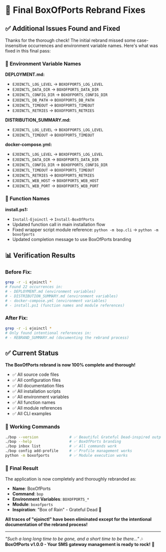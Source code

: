 # 🎯 Final BoxOfPorts Rebrand Fixes

## ✅ Additional Issues Found and Fixed

Thanks for the thorough check! The initial rebrand missed some case-insensitive occurrences and environment variable names. Here's what was fixed in this final pass:

### 🔧 **Environment Variable Names**

**DEPLOYMENT.md:**
- `EJOINCTL_LOG_LEVEL` → `BOXOFPORTS_LOG_LEVEL`
- `EJOINCTL_DATA_DIR` → `BOXOFPORTS_DATA_DIR`  
- `EJOINCTL_CONFIG_DIR` → `BOXOFPORTS_CONFIG_DIR`
- `EJOINCTL_DB_PATH` → `BOXOFPORTS_DB_PATH`
- `EJOINCTL_TIMEOUT` → `BOXOFPORTS_TIMEOUT`
- `EJOINCTL_RETRIES` → `BOXOFPORTS_RETRIES`

**DISTRIBUTION_SUMMARY.md:**
- `EJOINCTL_LOG_LEVEL` → `BOXOFPORTS_LOG_LEVEL`
- `EJOINCTL_TIMEOUT` → `BOXOFPORTS_TIMEOUT`

**docker-compose.yml:**
- `EJOINCTL_LOG_LEVEL` → `BOXOFPORTS_LOG_LEVEL`
- `EJOINCTL_DATA_DIR` → `BOXOFPORTS_DATA_DIR`
- `EJOINCTL_CONFIG_DIR` → `BOXOFPORTS_CONFIG_DIR`
- `EJOINCTL_TIMEOUT` → `BOXOFPORTS_TIMEOUT`
- `EJOINCTL_RETRIES` → `BOXOFPORTS_RETRIES`
- `EJOINCTL_WEB_HOST` → `BOXOFPORTS_WEB_HOST`
- `EJOINCTL_WEB_PORT` → `BOXOFPORTS_WEB_PORT`

### 🔧 **Function Names**

**install.ps1:**
- `Install-Ejoinctl` → `Install-BoxOfPorts`
- Updated function call in main installation flow
- Fixed wrapper script module reference: `python -m bop.cli` → `python -m boxofports`
- Updated completion message to use BoxOfPorts branding

## 📊 **Verification Results**

### Before Fix:
```bash
grep -r -i ejoinctl *
# Found 22 occurrences in:
# - DEPLOYMENT.md (environment variables)
# - DISTRIBUTION_SUMMARY.md (environment variables)  
# - docker-compose.yml (environment variables)
# - install.ps1 (function names and module references)
```

### After Fix:
```bash
grep -r -i ejoinctl *
# Only found intentional references in:
# - REBRAND_SUMMARY.md (documenting the rebrand process)
```

## ✅ **Current Status**

**The BoxOfPorts rebrand is now 100% complete and thorough!**

- ✅ All source code files
- ✅ All configuration files  
- ✅ All documentation files
- ✅ All installation scripts
- ✅ All environment variables
- ✅ All function names
- ✅ All module references
- ✅ All CLI examples

### 🎸 **Working Commands**
```bash
./bop --version              # ✅ Beautiful Grateful Dead-inspired output
./bop --help                 # ✅ BoxOfPorts branding
./bop inbox list             # ✅ All commands work
./bop config add-profile     # ✅ Profile management works
python -m boxofports         # ✅ Module execution works
```

### 🎵 **Final Result**
The application is now completely and thoroughly rebranded as:
- **Name**: BoxOfPorts  
- **Command**: `bop`
- **Environment Variables**: `BOXOFPORTS_*`
- **Module**: `boxofports`
- **Inspiration**: "Box of Rain" - Grateful Dead 🎵

**All traces of "ejoinctl" have been eliminated except for the intentional documentation of the rebrand process!**

---

*"Such a long long time to be gone, and a short time to be there..."* 🎶  
**BoxOfPorts v1.0.0 - Your SMS gateway management is ready to rock!** 🎸